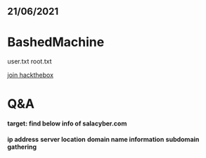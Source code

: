 ## 21/06/2021
# BashedMachine
user.txt
root.txt

[join hackthebox](https://www.hackthebox.eu/)


# Q&A
#### target: find below info of salacyber.com

**ip address**
**server location** 
**domain name information** 
**subdomain gathering**
